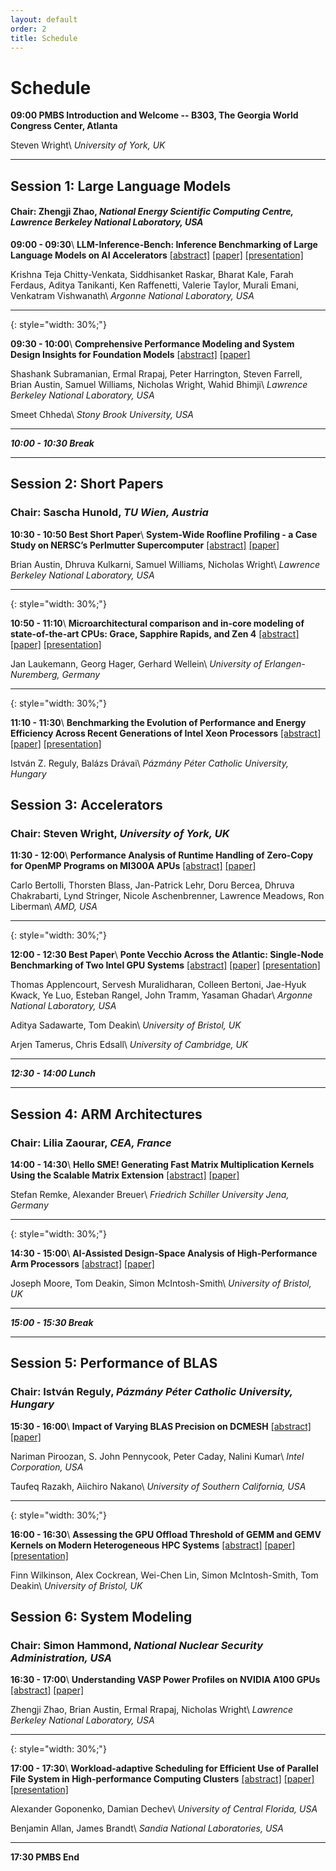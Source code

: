 ```yaml
---
layout: default
order: 2
title: Schedule
--- 
```


# Schedule

**09:00 PMBS Introduction and Welcome -- B303, The Georgia World Congress Center, Atlanta**

Steven Wright\\
_University of York, UK_

---

## Session 1: Large Language Models
#### Chair: Zhengji Zhao, _National Energy Scientific Computing Centre, Lawrence Berkeley National Laboratory, USA_

**09:00 - 09:30**\\
**LLM-Inference-Bench: Inference Benchmarking of Large Language Models on AI Accelerators** [[abstract]](abstract01.html) [[paper]](https://conferences.computer.org/sc-wpub/pdfs/SC-W2024-6oZmigAQfgJ1GhPL0yE3pS/555400b355/555400b355.pdf) [[presentation]](slides/pres01.pdf)

Krishna Teja Chitty-Venkata, Siddhisanket Raskar, Bharat Kale, Farah Ferdaus, Aditya Tanikanti, Ken Raffenetti, Valerie Taylor, Murali Emani, Venkatram Vishwanath\\
_Argonne National Laboratory, USA_

---
{: style="width: 30%;"}

**09:30 - 10:00**\\
**Comprehensive Performance Modeling and System Design Insights for Foundation Models** [[abstract]](abstract02.html) [[paper]](https://conferences.computer.org/sc-wpub/pdfs/SC-W2024-6oZmigAQfgJ1GhPL0yE3pS/555400b373/555400b373.pdf)

Shashank Subramanian, Ermal Rrapaj, Peter Harrington, Steven Farrell, Brian Austin, Samuel Williams, Nicholas Wright, Wahid Bhimji\\
_Lawrence Berkeley National Laboratory, USA_

Smeet Chheda\\
_Stony Brook University, USA_

---

***10:00 - 10:30 Break***

---

## Session 2: Short Papers
### Chair: Sascha Hunold, _TU Wien, Austria_

**10:30 - 10:50 Best Short Paper**\\
**System-Wide Roofline Profiling - a Case Study on NERSC’s Perlmutter Supercomputer** [[abstract]](abstract03.html) [[paper]](https://conferences.computer.org/sc-wpub/pdfs/SC-W2024-6oZmigAQfgJ1GhPL0yE3pS/555400b391/555400b391.pdf)

Brian Austin, Dhruva Kulkarni, Samuel Williams, Nicholas Wright\\
_Lawrence Berkeley National Laboratory, USA_

---
{: style="width: 30%;"}

**10:50 - 11:10**\\
**Microarchitectural comparison and in-core modeling of state-of-the-art CPUs: Grace, Sapphire Rapids, and Zen 4** [[abstract]](abstract04.html) [[paper]](https://conferences.computer.org/sc-wpub/pdfs/SC-W2024-6oZmigAQfgJ1GhPL0yE3pS/555400b398/555400b398.pdf) [[presentation]](slides/pres04.pdf)

Jan Laukemann, Georg Hager, Gerhard Wellein\\
_University of Erlangen-Nuremberg, Germany_

---
{: style="width: 30%;"}

**11:10 - 11:30**\\
**Benchmarking the Evolution of Performance and Energy Efficiency Across Recent Generations of Intel Xeon Processors** [[abstract]](abstract05.html) [[paper]](https://conferences.computer.org/sc-wpub/pdfs/SC-W2024-6oZmigAQfgJ1GhPL0yE3pS/555400b406/555400b406.pdf) [[presentation]](slides/pres05.pdf)

István Z. Reguly, Balázs Drávai\\
_Pázmány Péter Catholic University, Hungary_

## Session 3: Accelerators
### Chair: Steven Wright, _University of York, UK_

**11:30 - 12:00**\\
**Performance Analysis of Runtime Handling of Zero-Copy for OpenMP Programs on MI300A APUs** [[abstract]](abstract06.html) [[paper]](https://conferences.computer.org/sc-wpub/pdfs/SC-W2024-6oZmigAQfgJ1GhPL0yE3pS/555400b413/555400b413.pdf)

Carlo Bertolli, Thorsten Blass, Jan-Patrick Lehr, Doru Bercea, Dhruva Chakrabarti, Lynd Stringer, Nicole Aschenbrenner, Lawrence Meadows, Ron Liberman\\
_AMD, USA_

---
{: style="width: 30%;"}

**12:00 - 12:30 Best Paper**\\
**Ponte Vecchio Across the Atlantic: Single-Node Benchmarking of Two Intel GPU Systems** [[abstract]](abstract07.html) [[paper]](https://conferences.computer.org/sc-wpub/pdfs/SC-W2024-6oZmigAQfgJ1GhPL0yE3pS/555400b423/555400b423.pdf) [[presentation]](slides/pres07.pdf)

Thomas Applencourt, Servesh Muralidharan, Colleen Bertoni,  Jae-Hyuk Kwack, Ye Luo, Esteban Rangel, John Tramm, Yasaman Ghadar\\
_Argonne National Laboratory, USA_

Aditya Sadawarte, Tom Deakin\\
_University of Bristol, UK_

Arjen Tamerus, Chris Edsall\\
_University of Cambridge, UK_


---

***12:30 - 14:00 Lunch***

---

## Session 4: ARM Architectures
### Chair: Lilia Zaourar, _CEA, France_

**14:00 - 14:30**\\
**Hello SME! Generating Fast Matrix Multiplication Kernels Using the Scalable Matrix Extension** [[abstract]](abstract08.html) [[paper]](https://conferences.computer.org/sc-wpub/pdfs/SC-W2024-6oZmigAQfgJ1GhPL0yE3pS/555400b436/555400b436.pdf)

Stefan Remke, Alexander Breuer\\
_Friedrich Schiller University Jena, Germany_

---
{: style="width: 30%;"}

**14:30 - 15:00**\\
**AI-Assisted Design-Space Analysis of High-Performance Arm Processors** [[abstract]](abstract09.html) [[paper]](https://conferences.computer.org/sc-wpub/pdfs/SC-W2024-6oZmigAQfgJ1GhPL0yE3pS/555400b448/555400b448.pdf)

Joseph Moore, Tom Deakin, Simon McIntosh-Smith\\
_University of Bristol, UK_

---

***15:00 - 15:30 Break***

---

## Session 5: Performance of BLAS
### Chair: István Reguly, _Pázmány Péter Catholic University, Hungary_

**15:30 - 16:00**\\
**Impact of Varying BLAS Precision on DCMESH** [[abstract]](abstract10.html) [[paper]](https://conferences.computer.org/sc-wpub/pdfs/SC-W2024-6oZmigAQfgJ1GhPL0yE3pS/555400b461/555400b461.pdf)

Nariman Piroozan, S. John Pennycook, Peter Caday, Nalini Kumar\\
_Intel Corporation, USA_

Taufeq Razakh, Aiichiro Nakano\\
_University of Southern California, USA_

---
{: style="width: 30%;"}

**16:00 - 16:30**\\
**Assessing the GPU Offload Threshold of GEMM and GEMV Kernels on Modern Heterogeneous HPC Systems** [[abstract]](abstract11.html) [[paper]](https://conferences.computer.org/sc-wpub/pdfs/SC-W2024-6oZmigAQfgJ1GhPL0yE3pS/555400b474/555400b474.pdf) [[presentation]](slides/pres11.pptx)

Finn Wilkinson, Alex Cockrean, Wei-Chen Lin, Simon McIntosh-Smith, Tom Deakin\\
_University of Bristol, UK_

## Session 6: System Modeling
### Chair: Simon Hammond, _National Nuclear Security Administration, USA_

**16:30 - 17:00**\\
**Understanding VASP Power Profiles on NVIDIA A100 GPUs** [[abstract]](abstract12.html) [[paper]](https://conferences.computer.org/sc-wpub/pdfs/SC-W2024-6oZmigAQfgJ1GhPL0yE3pS/555400b489/555400b489.pdf)

Zhengji Zhao, Brian Austin, Ermal Rrapaj, Nicholas Wright\\
_Lawrence Berkeley National Laboratory, USA_

---
{: style="width: 30%;"}

**17:00 - 17:30**\\
**Workload-adaptive Scheduling for Efficient Use of Parallel File System in High-performance Computing Clusters** [[abstract]](abstract13.html) [[paper]](https://conferences.computer.org/sc-wpub/pdfs/SC-W2024-6oZmigAQfgJ1GhPL0yE3pS/555400b499/555400b499.pdf) [[presentation]](slides/pres13.pdf)

Alexander Goponenko, Damian Dechev\\
_University of Central Florida, USA_

Benjamin Allan, James Brandt\\
_Sandia National Laboratories, USA_ 

---

**17:30 PMBS End**
